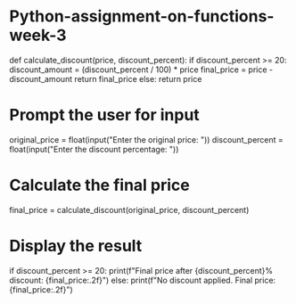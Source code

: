 # Python-assignment-on-functions-week-3
def calculate_discount(price, discount_percent):
    if discount_percent >= 20:
        discount_amount = (discount_percent / 100) * price
        final_price = price - discount_amount
        return final_price
    else:
        return price

# Prompt the user for input
original_price = float(input("Enter the original price: "))
discount_percent = float(input("Enter the discount percentage: "))

# Calculate the final price
final_price = calculate_discount(original_price, discount_percent)

# Display the result
if discount_percent >= 20:
    print(f"Final price after {discount_percent}% discount: {final_price:.2f}")
else:
    print(f"No discount applied. Final price: {final_price:.2f}")
